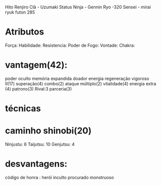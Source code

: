 Hito Renjiro
Clã - Uzumaki 
Status Ninja  -
Gennin
Ryo -320
Sensei - mirai ryuk
futon
285

# Atributos 
Força:
Habilidade:
Resistencia:
Poder de Fogo:
Vontade:
Chakra:

# vantagem(42):
poder oculto 
memória expandida 
doador energia
regeneração
vigoroso II(17)
superação(4)
combo(2)
ataque múltiplo(2)
vitalidade(4)
energia extra (4)
patrono(3)
Rival:3
parceria(3)

# técnicas


# caminho shinobi(20)
Ninjustu: 6
Taijutsu: 10
Genjutsu: 4
# desvantagens: 
código de honra : herói 
inculto
procurado
monstruoso